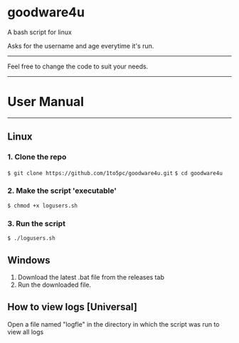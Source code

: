 # goodware4u

A bash script for linux

Asks for the username and age everytime it's run.

---

Feel free to change the code to suit your needs.

---
# User Manual
---
## Linux
### 1. Clone the repo
`$ git clone https://github.com/1to5pc/goodware4u.git`
`$ cd goodware4u`
### 2. Make the script 'executable'
`$ chmod +x logusers.sh`
### 3. Run the script
`$ ./logusers.sh`

## Windows
1. Download the latest .bat file from the releases tab
2. Run the downloaded file. 

## How to view logs [Universal]
Open a file named "logfle" in the directory in which the script was run to view all logs
